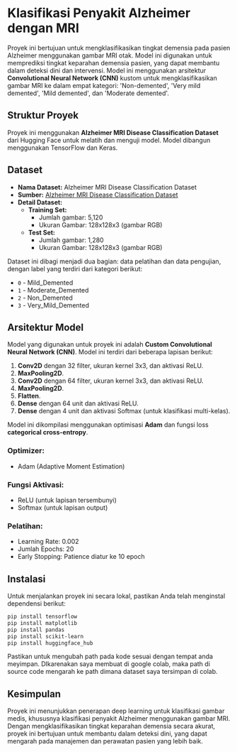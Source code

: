 # Klasifikasi Penyakit Alzheimer dengan MRI

Proyek ini bertujuan untuk mengklasifikasikan tingkat demensia pada pasien Alzheimer menggunakan gambar MRI otak. Model ini digunakan untuk memprediksi tingkat keparahan demensia pasien, yang dapat membantu dalam deteksi dini dan intervensi. Model ini menggunakan arsitektur **Convolutional Neural Network (CNN)** kustom untuk mengklasifikasikan gambar MRI ke dalam empat kategori: 'Non-demented', 'Very mild demented', 'Mild demented', dan 'Moderate demented'.

## Struktur Proyek

Proyek ini menggunakan **Alzheimer MRI Disease Classification Dataset** dari Hugging Face untuk melatih dan menguji model. Model dibangun menggunakan TensorFlow dan Keras.

## Dataset

- **Nama Dataset:** Alzheimer MRI Disease Classification Dataset  
- **Sumber:** [Alzheimer MRI Disease Classification Dataset](https://www.kaggle.com/datasets/borhanitrash/alzheimer-mri-disease-classification-dataset/data)
- **Detail Dataset:**
  - **Training Set:**
    - Jumlah gambar: 5,120
    - Ukuran Gambar: 128x128x3 (gambar RGB)
  - **Test Set:**
    - Jumlah gambar: 1,280
    - Ukuran Gambar: 128x128x3 (gambar RGB)
  
Dataset ini dibagi menjadi dua bagian: data pelatihan dan data pengujian, dengan label yang terdiri dari kategori berikut:
- `0` - Mild_Demented
- `1` - Moderate_Demented
- `2` - Non_Demented
- `3` - Very_Mild_Demented

## Arsitektur Model

Model yang digunakan untuk proyek ini adalah **Custom Convolutional Neural Network (CNN)**. Model ini terdiri dari beberapa lapisan berikut:

1. **Conv2D** dengan 32 filter, ukuran kernel 3x3, dan aktivasi ReLU.
2. **MaxPooling2D**.
3. **Conv2D** dengan 64 filter, ukuran kernel 3x3, dan aktivasi ReLU.
4. **MaxPooling2D**.
5. **Flatten**.
6. **Dense** dengan 64 unit dan aktivasi ReLU.
7. **Dense** dengan 4 unit dan aktivasi Softmax (untuk klasifikasi multi-kelas).

Model ini dikompilasi menggunakan optimisasi **Adam** dan fungsi loss **categorical cross-entropy**.

### Optimizer:
- Adam (Adaptive Moment Estimation)

### Fungsi Aktivasi:
- ReLU (untuk lapisan tersembunyi)
- Softmax (untuk lapisan output)

### Pelatihan:
- Learning Rate: 0.002
- Jumlah Epochs: 20
- Early Stopping: Patience diatur ke 10 epoch

## Instalasi

Untuk menjalankan proyek ini secara lokal, pastikan Anda telah menginstal dependensi berikut:

```bash
pip install tensorflow
pip install matplotlib
pip install pandas
pip install scikit-learn
pip install huggingface_hub
```
Pastikan untuk mengubah path pada kode sesuai dengan tempat anda meyimpan. DIkarenakan saya membuat di google colab, maka path di source code mengarah ke path dimana dataset saya tersimpan di colab.

## Kesimpulan

Proyek ini menunjukkan penerapan deep learning untuk klasifikasi gambar medis, khususnya klasifikasi penyakit Alzheimer menggunakan gambar MRI. Dengan mengklasifikasikan tingkat keparahan demensia secara akurat, proyek ini bertujuan untuk membantu dalam deteksi dini, yang dapat mengarah pada manajemen dan perawatan pasien yang lebih baik.

